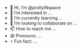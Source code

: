 - 👋 Hi, I’m @prollyiNspace
- 👀 I’m interested in ...
- 🌱 I’m currently learning ...
- 💞️ I’m looking to collaborate on ...
- 📫 How to reach me ...
- 😄 Pronouns: ...
- ⚡ Fun fact: ...

<!---
prollyiNspace/prollyiNspace is a ✨ special ✨ repository because its `README.md` (this file) appears on your GitHub profile.
You can click the Preview link to take a look at your changes.
--->
